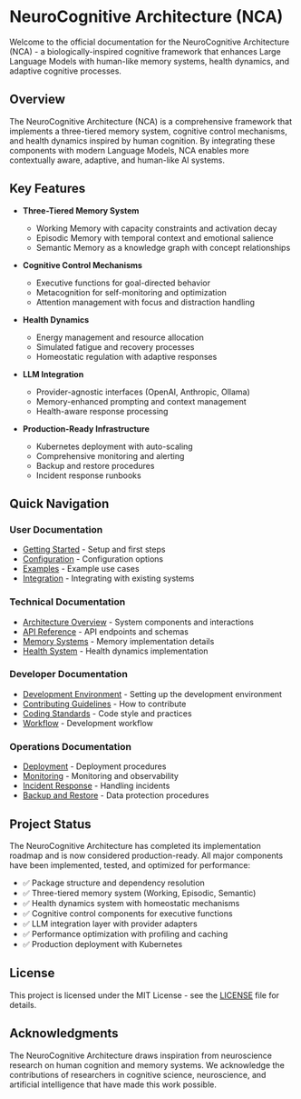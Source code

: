 # NeuroCognitive Architecture (NCA)

Welcome to the official documentation for the NeuroCognitive Architecture (NCA) - a biologically-inspired cognitive framework that enhances Large Language Models with human-like memory systems, health dynamics, and adaptive cognitive processes.

## Overview

The NeuroCognitive Architecture (NCA) is a comprehensive framework that implements a three-tiered memory system, cognitive control mechanisms, and health dynamics inspired by human cognition. By integrating these components with modern Language Models, NCA enables more contextually aware, adaptive, and human-like AI systems.

## Key Features

- **Three-Tiered Memory System**
  - Working Memory with capacity constraints and activation decay
  - Episodic Memory with temporal context and emotional salience
  - Semantic Memory as a knowledge graph with concept relationships

- **Cognitive Control Mechanisms**
  - Executive functions for goal-directed behavior
  - Metacognition for self-monitoring and optimization
  - Attention management with focus and distraction handling

- **Health Dynamics**
  - Energy management and resource allocation
  - Simulated fatigue and recovery processes
  - Homeostatic regulation with adaptive responses

- **LLM Integration**
  - Provider-agnostic interfaces (OpenAI, Anthropic, Ollama)
  - Memory-enhanced prompting and context management
  - Health-aware response processing

- **Production-Ready Infrastructure**
  - Kubernetes deployment with auto-scaling
  - Comprehensive monitoring and alerting
  - Backup and restore procedures
  - Incident response runbooks

## Quick Navigation

### User Documentation

- [Getting Started](user/getting-started.md) - Setup and first steps
- [Configuration](user/configuration.md) - Configuration options
- [Examples](user/examples.md) - Example use cases
- [Integration](user/integration.md) - Integrating with existing systems

### Technical Documentation

- [Architecture Overview](architecture/components.md) - System components and interactions
- [API Reference](api/endpoints.md) - API endpoints and schemas
- [Memory Systems](architecture/decisions/adr-001-memory-tiers.md) - Memory implementation details
- [Health System](architecture/decisions/adr-002-health-system.md) - Health dynamics implementation

### Developer Documentation

- [Development Environment](development/environment.md) - Setting up the development environment
- [Contributing Guidelines](development/contributing.md) - How to contribute
- [Coding Standards](development/standards.md) - Code style and practices
- [Workflow](development/workflow.md) - Development workflow

### Operations Documentation

- [Deployment](operations/deployment.md) - Deployment procedures
- [Monitoring](operations/monitoring.md) - Monitoring and observability
- [Incident Response](operations/runbooks/incident-response.md) - Handling incidents
- [Backup and Restore](operations/runbooks/backup-restore.md) - Data protection procedures

## Project Status

The NeuroCognitive Architecture has completed its implementation roadmap and is now considered production-ready. All major components have been implemented, tested, and optimized for performance:

- ✅ Package structure and dependency resolution
- ✅ Three-tiered memory system (Working, Episodic, Semantic)
- ✅ Health dynamics system with homeostatic mechanisms
- ✅ Cognitive control components for executive functions
- ✅ LLM integration layer with provider adapters
- ✅ Performance optimization with profiling and caching
- ✅ Production deployment with Kubernetes

## License

This project is licensed under the MIT License - see the [LICENSE](../LICENSE) file for details.

## Acknowledgments

The NeuroCognitive Architecture draws inspiration from neuroscience research on human cognition and memory systems. We acknowledge the contributions of researchers in cognitive science, neuroscience, and artificial intelligence that have made this work possible.
